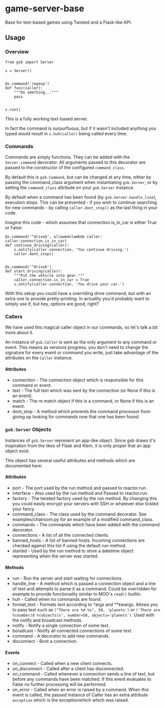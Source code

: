 # game-server-base
Base for text-based games using Twisted and a Flask-like API.

## Usage

### Overview

```
from gsb import Server

s = Server()


@s.command('regexp')
def func(caller):
    """Do smething..."""
    pass


s.run()
```

This is a fully working text-based server.

In fact the command is surpurfluous, but if it wasn't included anything you typed would result in `s.huh(caller)` being called every time.

### Commands

Commands are simply functions. They can be added with the `Server.command` decorator. All arguments passed to this decorator are passed to the constructor of the configured `command_class`.

By default this is `gsb.Command`, but can be changed at any time, either by passing the command_class argument when instantiating `gsb.Server`, or by setting the `command_class` attribute on your `gsb.Server` instance.

By default when a command has been found (by `gsb.Server.handle_line`), execution stops. This can be prevented - if you wish to continue searching for new commands - by calling `caller.dont_stop()` as the last thing in your code.

Imagine this code - which assumes that connection.is_in_car is either True or False:

```
@s.command('^drive$', allowed=lambda caller: caller.connection.is_in_car)
def continue_driving(caller):
    s.notify(caller.connection, 'You continue driving.')
    caller.dont_stop()


@s.command('^drive$')
def start_driving(caller):
    """Put the vehicle into gear."""
    caller.connection.is_in_car = True
    s.notify(caller.connection, 'You drive your car.')
```

With this setup you could have a overriding drive command, but with an extra one to provide pretty-printing. In actuality you'd probably want to simply use if, but hey, options are good, right?

### Callers
We have used this magical caller object in our commands, so let's talk a bit more about it.

An instance of `gsb.Caller` is sent as the only argument to any command or event. This means as versions progress, you don't need to change the signature for every event or command you write, just take advantage of the attributes on the `Caller` instance.

#### Attributes

* connection - The connection object which is responsible for this command or event.
* text - The full text which was sent by the connection (or None if this is an event).
* match - The re match object if this is a command, or None if this is an event.
* dont_stop - A method which prevents the command processor from giving up looking for commands now that one has been found.

### `gsb.Server` Objects

Instances of `gsb.Server` represent an app-like object. Since gsb draws it's inspiration from the likes of Flask and Klein, it is only proper that an app object exist.

This object has several useful attributes and methods which are documented here:

#### Attributes

* port - The port used by the run method and passed to reactor.run.
* interface - Also used by the run method and Passed to reactor.run.
* factory - The twisted factory used by the run method. By changing this you could easily encrypt your servers with SSH or whatever else tickled your fancy.
* command_class - The class used by the command decorator. See examples/chatroom.py for an example of a modified command_class.
* commands - The commands which have been added with the command decorator.
* connections - A list of all the connected clients.
* banned_hosts - A list of banned hosts. Incoming connections are checked against this list if using the default run method.
* started - Used by the run method to store a datetime object representing when the server was started.

#### Methods

* run - Run the server and start waiting for connections.
* handle_line - A method which is passed a connection object and a line of text and attempts to parse it as a command. Could be overridden for example to provide functionality similar to MOO's `read()` builtin.
* huh - Called when no commands are found.
* format_text - Formats text according to *args and **kwargs. Allows you to pass text such as `("There are %d %s", 50, 'planets')` or `('There are %(number)d %(objects)s', number=50, objects='planets')`. Used with the notify and broadcast methods.
* notify - Notify a single connection of some text.
* boradcast - Notify all connected connections of some text.
* command - A decorator to add new commands.
* disconnect - Boot a connection.

#### Events

* on_connect - Called when a new client connects.
* on_disconnect - Called after a client has disconnected.
* on_command - Called whenever a connection sends a line of text, but before any commands have been matched. If this event evaluates to False no further processing will be performed.
* on_error - Called when an error is raised by a command. When this event is called, the passed instance of Caller has an extra attribute `exception` which is the exceptionwhich which was raised.
